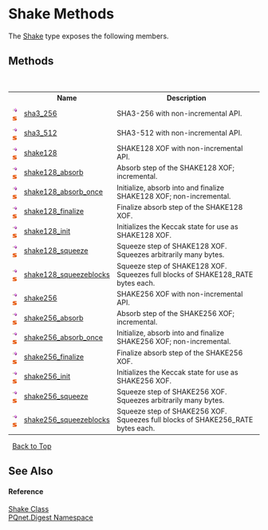 # Shake Methods
 

The <a href="23f04087-7075-c1be-bf7b-dec72f7a4cd1">Shake</a> type exposes the following members.


## Methods
&nbsp;<table><tr><th></th><th>Name</th><th>Description</th></tr><tr><td>![Public method](media/pubmethod.gif "Public method")![Static member](media/static.gif "Static member")</td><td><a href="730a6a71-cbaf-cd1d-f21a-d838fe0c0374">sha3_256</a></td><td>
SHA3-256 with non-incremental API.</td></tr><tr><td>![Public method](media/pubmethod.gif "Public method")![Static member](media/static.gif "Static member")</td><td><a href="2811cffe-1c92-243b-eabe-ca810d553625">sha3_512</a></td><td>
SHA3-512 with non-incremental API.</td></tr><tr><td>![Public method](media/pubmethod.gif "Public method")![Static member](media/static.gif "Static member")</td><td><a href="c2d5d574-7be9-8787-55fb-275e2335898d">shake128</a></td><td>
SHAKE128 XOF with non-incremental API.</td></tr><tr><td>![Public method](media/pubmethod.gif "Public method")![Static member](media/static.gif "Static member")</td><td><a href="618a82f2-8aa9-308f-a92b-bda5306e0e62">shake128_absorb</a></td><td>
Absorb step of the SHAKE128 XOF; incremental.</td></tr><tr><td>![Public method](media/pubmethod.gif "Public method")![Static member](media/static.gif "Static member")</td><td><a href="305b768a-2a78-ce6a-28ba-513b3166fa95">shake128_absorb_once</a></td><td>
Initialize, absorb into and finalize SHAKE128 XOF; non-incremental.</td></tr><tr><td>![Public method](media/pubmethod.gif "Public method")![Static member](media/static.gif "Static member")</td><td><a href="9917af63-5265-68d8-dfaf-297c15dd23a9">shake128_finalize</a></td><td>
Finalize absorb step of the SHAKE128 XOF.</td></tr><tr><td>![Public method](media/pubmethod.gif "Public method")![Static member](media/static.gif "Static member")</td><td><a href="aafdfe44-67cf-7b6f-c062-8b11fd99b4e6">shake128_init</a></td><td>
Initializes the Keccak state for use as SHAKE128 XOF.</td></tr><tr><td>![Public method](media/pubmethod.gif "Public method")![Static member](media/static.gif "Static member")</td><td><a href="f344fd3e-8d5c-a957-12a7-fc0813c3304a">shake128_squeeze</a></td><td>
Squeeze step of SHAKE128 XOF. Squeezes arbitrarily many bytes.</td></tr><tr><td>![Public method](media/pubmethod.gif "Public method")![Static member](media/static.gif "Static member")</td><td><a href="8fa6fa53-5c96-ce3b-5d5b-4a7979b633c8">shake128_squeezeblocks</a></td><td>
Squeeze step of SHAKE128 XOF. Squeezes full blocks of SHAKE128_RATE bytes each.</td></tr><tr><td>![Public method](media/pubmethod.gif "Public method")![Static member](media/static.gif "Static member")</td><td><a href="bef3bc7f-699e-2d30-9043-64afe5a2338f">shake256</a></td><td>
SHAKE256 XOF with non-incremental API.</td></tr><tr><td>![Public method](media/pubmethod.gif "Public method")![Static member](media/static.gif "Static member")</td><td><a href="fe7988e6-7551-3e53-ef1c-f69cc5871601">shake256_absorb</a></td><td>
Absorb step of the SHAKE256 XOF; incremental.</td></tr><tr><td>![Public method](media/pubmethod.gif "Public method")![Static member](media/static.gif "Static member")</td><td><a href="63a2917f-b2a1-5a57-a579-e638b5654c6c">shake256_absorb_once</a></td><td>
Initialize, absorb into and finalize SHAKE256 XOF; non-incremental.</td></tr><tr><td>![Public method](media/pubmethod.gif "Public method")![Static member](media/static.gif "Static member")</td><td><a href="40c825c8-9b86-d394-674e-db4e37039ebb">shake256_finalize</a></td><td>
Finalize absorb step of the SHAKE256 XOF.</td></tr><tr><td>![Public method](media/pubmethod.gif "Public method")![Static member](media/static.gif "Static member")</td><td><a href="a6a01372-1270-e6c6-66f0-8385dc5dc358">shake256_init</a></td><td>
Initializes the Keccak state for use as SHAKE256 XOF.</td></tr><tr><td>![Public method](media/pubmethod.gif "Public method")![Static member](media/static.gif "Static member")</td><td><a href="4d858a9f-5092-9c5c-4490-ac156c6f65b6">shake256_squeeze</a></td><td>
Squeeze step of SHAKE256 XOF. Squeezes arbitrarily many bytes.</td></tr><tr><td>![Public method](media/pubmethod.gif "Public method")![Static member](media/static.gif "Static member")</td><td><a href="31863ef0-fc30-67c8-db60-1749d47a5aa5">shake256_squeezeblocks</a></td><td>
Squeeze step of SHAKE256 XOF. Squeezes full blocks of SHAKE256_RATE bytes each.</td></tr></table>&nbsp;
<a href="#shake-methods">Back to Top</a>

## See Also


#### Reference
<a href="23f04087-7075-c1be-bf7b-dec72f7a4cd1">Shake Class</a><br /><a href="21efb5f0-8611-9eaa-4575-81fa5c4164b4">PQnet.Digest Namespace</a><br />